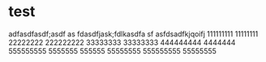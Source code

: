 # test
adfasdfasdf;asdf
as
fdasdfjask;fdlkasdfa
sf
asfdsadfkjqoifj
111111111
11111111
22222222
222222222
33333333
33333333
444444444
4444444
555555555
5555555
555555
55555555
555555555
55555555
